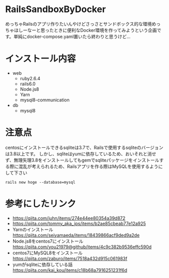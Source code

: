 # RailsSandboxByDocker
めっちゃRailsのアプリ作りたいんやけどさっさとサンドボックス的な環境めっちゃほしーなーと思ったときに便利なDocker環境を作ってみようという企画です。単純にdocker-compose.yaml置いたら終わりと思うけど...

# インストール内容

* web
  * ruby2.6.4
  * rails6.0
  * Node.js8
  * Yarn
  * mysql8-communication
* db
  * mysql8

# 注意点

centosにインストールできるsqliteは3.7で、Railsで使用するsqliteのバージョンは3.8以上です。
しかし、sqliteはyumに依存しているため、おいそれと消せず、無理矢理3.8をインストールしてもgemでsqliteパッケージをインストールする際に混乱が考えられるため、Railsアプリを作る際はMySQLを使用するようにして下さい

```
rails new hoge --database=mysql
```

# 参考にしたリンク

* https://qiita.com/juhn/items/274e44ee80354a39d872
* https://qiita.com/tommy_aka_jps/items/b2ae85cbeab77e12a925
* Yarnのインストール https://qiita.com/seiyamaeda/items/18439866acf9ded9a2de
* Node.js8をcentos7にインストール https://qiita.com/you21979@github/items/4c9c382b9536effc590d
* centos7にMySQL8をインストール https://qiita.com/zaburo/items/7518a432d915c061983f
* yumがsqliteに依存している話 https://qiita.com/kai_kou/items/c18b68a7916251231f6d
